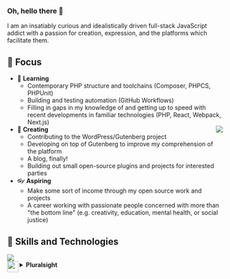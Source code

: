 ### Oh, hello there 👋
I am an insatiably curious and idealistically driven full-stack JavaScript addict with a passion for creation, expression, and the platforms which facilitate them.

## :mag_right: Focus

<p>
  
 - :notebook: **Learning**
   - Contemporary PHP structure and toolchains (Composer, PHPCS, PHPUnit)
   - Building and testing automation (GitHub Workflows)
   - Filling in gaps in my knowledge of and getting up to speed with recent developments in familiar technologies (PHP, React, Webpack, Next.js)
 - :art: **Creating** <img align="right" src="https://github-readme-stats.vercel.app/api?username=bosconian-dynamics&count_private=true&show_icons=true&hide_border=true" />
   - Contributing to the WordPress/Gutenberg project
   - Developing on top of Gutenberg to improve my comprehension of the platform
   - A blog, finally!
   - Building out small open-source plugins and projects for interested parties
 - :eyeglasses: **Aspiring**
   - Make some sort of income through my open source work and projects
   - A career working with passionate people concerned with more than "the bottom line" (e.g. creativity, education, mental health, or social justice)
   
</p>

## :pencil: Skills and Technologies

<img src="https://github-readme-stats.vercel.app/api/top-langs/?username=bosconian-dynamics&count_private=true&layout=compact&hide_border=true" />

<details>
  <summary><a href="https://app.pluralsight.com/profile/adam-bosco" alt="View my profile on Pluralsight"><img align="left" src="https://cdn.jsdelivr.net/npm/simple-icons@4.4.0/icons/pluralsight.svg" width="26px" /></a><strong>Pluralsight</strong></summary>

<br />

I use Pluralsight's Skill Assessments and structured video content to improve my familiarity with various technologies and identify gaps in my knowledge.

[
  <img width="30%" src="https://s2.pluralsight.com/assessments/badges/javascript-290-02-2020.png" />
  <img width="30%" src="https://s2.pluralsight.com/assessments/badges/node-js-269-03-2020.png" />
  <img width="30%" src="https://s2.pluralsight.com/assessments/badges/react-208-02-2020.png" />
][pluralsight]

You can see all of my assessments as well as video material which I have been watching lately on [my Pluralsight profile][pluralsight]

</details>

<!--
**bosconian-dynamics/bosconian-dynamics** is a ✨ _special_ ✨ repository because its `README.md` (this file) appears on your GitHub profile.

Here are some ideas to get you started:

- 🔭 I’m currently working on ...
- 🌱 I’m currently learning ...
- 👯 I’m looking to collaborate on ...
- 🤔 I’m looking for help with ...
- 💬 Ask me about ...
- 📫 How to reach me: ...
- 😄 Pronouns: ...
- ⚡ Fun fact: ...
-->

[pluralsight]: https://app.pluralsight.com/profile/adam-bosco
